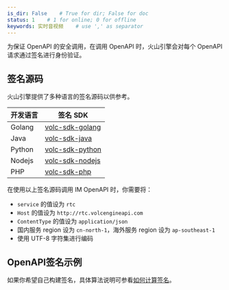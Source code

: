 ```yaml
---
is_dir: False    # True for dir; False for doc
status: 1    # 1 for online; 0 for offline
keywords: 实时音视频    # use ',' as separator
---
```


为保证 OpenAPI 的安全调用，在调用 OpenAPI 时，火山引擎会对每个 OpenAPI 请求通过签名进行身份验证。
## 签名源码
火山引擎提供了多种语言的签名源码以供参考。

|开发语言 |签名 SDK |
|---|---|
|Golang |[volc-sdk-golang](https://github.com/volcengine/volc-openapi-demos/blob/main/signature/golang/sign.go) |
|Java |[volc-sdk-java](https://github.com/volcengine/volc-openapi-demos/blob/main/signature/java/Sign.java) |
|Python |[volc-sdk-python](https://github.com/volcengine/volc-openapi-demos/blob/main/signature/python/sign.py) |
|Nodejs |[volc-sdk-nodejs](https://github.com/volcengine/volc-openapi-demos/blob/main/signature/nodejs/sign.js) |
|PHP |[volc-sdk-php](https://github.com/volcengine/volc-openapi-demos/blob/main/signature/php/sign.php) |

在使用以上签名源码调用 IM OpenAPI 时，你需要将：
* `service` 的值设为 `rtc`
* `Host` 的值设为 `http://rtc.volcengineapi.com`
* `ContentType` 的值设为 `application/json`
* 国内服务 region 设为 `cn-north-1`，海外服务 region 设为 `ap-southeast-1`
* 使用 UTF-8 字符集进行编码


## **OpenAPI签名示例**

如果你希望自己构建签名，具体算法说明可参看[如何计算签名](https://www.volcengine.com/docs/6369/67269)。
